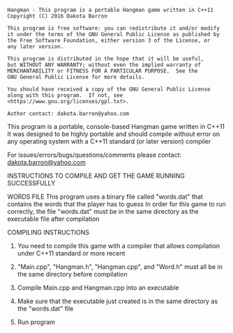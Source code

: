     Hangman - This program is a portable Hangman game written in C++11
    Copyright (C) 2016 Dakota Barron

    This program is free software: you can redistribute it and/or modify
    it under the terms of the GNU General Public License as published by
    the Free Software Foundation, either version 3 of the License, or
    any later version.

    This program is distributed in the hope that it will be useful,
    but WITHOUT ANY WARRANTY; without even the implied warranty of
    MERCHANTABILITY or FITNESS FOR A PARTICULAR PURPOSE.  See the
    GNU General Public License for more details.

    You should have received a copy of the GNU General Public License
    along with this program.  If not, see <https://www.gnu.org/licenses/gpl.txt>.

    Author contact: dakota.barron@yahoo.com

This program is a portable, console-based Hangman game written in C++11
It was designed to be highly portable and should compile without error on any operating system with a C++11 standard (or later version) compiler

For issues/errors/bugs/questions/comments please contact: dakota.barron@yahoo.com

INSTRUCTIONS TO COMPILE AND GET THE GAME RUNNING SUCCESSFULLY

WORDS FILE
This program uses a binary file called "words.dat" that contains the words that the player has to guess
In order for this game to run correctly, the file "words.dat" must be in the same directory as the executable file after compilation

COMPILING INSTRUCTIONS
1.	You need to compile this game with a compiler that allows compilation under C++11 standard or more recent

2.	"Main.cpp", "Hangman.h", "Hangman.cpp", and "Word.h" must all be in the same directory before compilation

3.	Compile Main.cpp and Hangman.cpp into an executable

4.	Make sure that the executable just created is in the same directory as the "words.dat" file

5.	Run program
